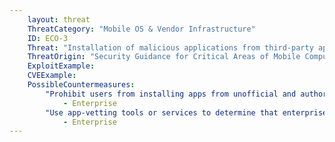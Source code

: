 ```yaml
---
    layout: threat
    ThreatCategory: "Mobile OS & Vendor Infrastructure"
    ID: ECO-3
    Threat: "Installation of malicious applications from third-party application stores that may have insufficient security practices for reviewing apps or ensuring the integrity of app package files"
    ThreatOrigin: "Security Guidance for Critical Areas of Mobile Computing [^196]"
    ExploitExample:
    CVEExample:
    PossibleCountermeasures:
        "Prohibit users from installing apps from unofficial and authorized app stores.":
            - Enterprise
        "Use app-vetting tools or services to determine that enterprise apps appear free from malicious behaviors or vulnerabilities prior to authorizing their use.":
            - Enterprise
---
```


